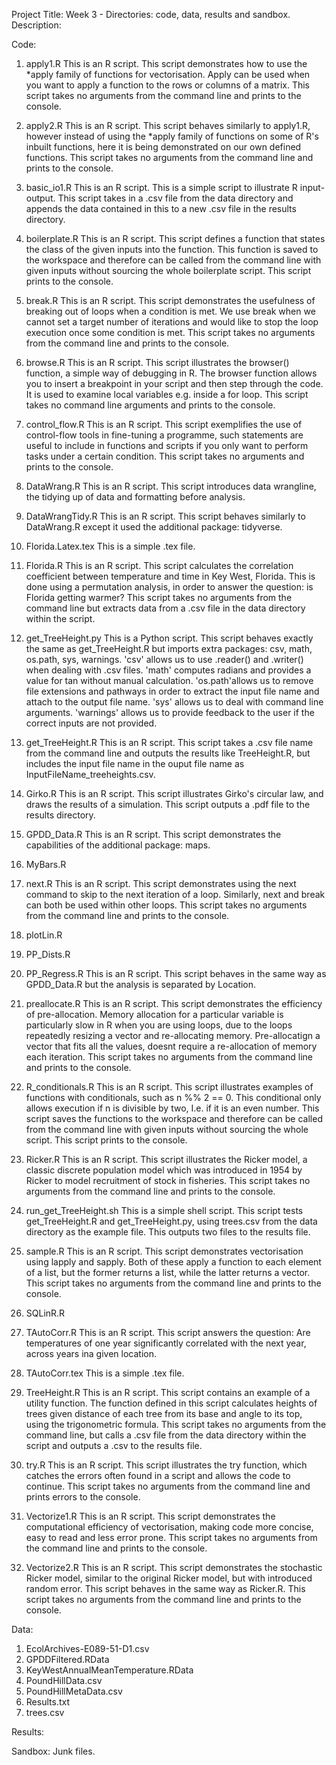 Project Title: Week 3 - Directories: code, data, results and sandbox.
Description: 

Code:
1. apply1.R
This is an R script. This script demonstrates how to use the *apply family of functions for vectorisation. Apply can be used when you want to apply a function to the rows or columns of a matrix. This script takes no arguments from the command line and prints to the console.

2. apply2.R
This is an R script. This script behaves similarly to apply1.R, however instead of using the *apply family of functions on some of R's inbuilt functions, here it is being demonstrated on our own defined functions. This script takes no arguments from the command line and prints to the console.

3. basic_io1.R
This is an R script. This is a simple script to illustrate R input-output. This script takes in a .csv file from the data directory and appends the data contained in this to a new .csv file in the results directory. 

4. boilerplate.R
This is an R script. This script defines a function that states the class of the given inputs into the function. This function is saved to the workspace and therefore can be called from the command line with given inputs without sourcing the whole boilerplate script. This script prints to the console. 

5. break.R
This is an R script. This script demonstrates the usefulness of breaking out of loops when a condition is met. We use break when we cannot set a target number of iterations and would like to stop the loop execution once some condition is met. This script takes no arguments from the command line and prints to the console. 

6. browse.R
This is an R script. This script illustrates the browser() function, a simple way of debugging in R. The browser function allows you to insert a breakpoint in your script and then step through the code. It is used to examine local variables e.g. inside a for loop. This script takes no command line arguments and prints to the console.

7. control_flow.R
This is an R script. This script exemplifies the use of control-flow tools in fine-tuning a programme, such statements are useful to include in functions and scripts if you only want to perform tasks under a certain condition. This script takes no arguments and prints to the console.

8. DataWrang.R
This is an R script. This script introduces data wrangline, the tidying up of data and formatting before analysis. 

9. DataWrangTidy.R
This is an R script. This script behaves similarly to DataWrang.R except it used the additional package: tidyverse.

10. Florida.Latex.tex
This is a simple .tex file.

11. Florida.R
This is an R script. This script calculates the correlation coefficient between temperature and time in Key West, Florida. This is done using a permutation analysis, in order to answer the question: is Florida getting warmer? This script takes no arguments from the command line but extracts data from a .csv file in the data directory within the script.

12. get_TreeHeight.py
This is a Python script. This script behaves exactly the same as get_TreeHeight.R but imports  extra packages: csv, math, os.path, sys, warnings. 'csv' allows us to use .reader() and .writer() when dealing with .csv files. 'math' computes radians and provides a value for tan without manual calculation. 'os.path'allows us to remove file extensions and pathways in order to extract the input file name and attach to the output file name. 'sys' allows us to deal with command line arguments. 'warnings' allows us to provide feedback to the user if the correct inputs are not provided. 

13. get_TreeHeight.R
This is an R script. This script takes a .csv file name from the command line and outputs the results like TreeHeight.R, but includes the input file name in the ouput file name as InputFileName_treeheights.csv.

14. Girko.R
This is an R script. This script illustrates Girko's circular law, and draws the results of a simulation. This script outputs a .pdf file to the results directory. 

15. GPDD_Data.R
This is an R script. This script demonstrates the capabilities of the additional package: maps. 

16. MyBars.R

17. next.R
This is an R script. This script demonstrates using the next command to skip to the next iteration of a loop. Similarly, next and break can both be used within other loops. This script takes no arguments from the command line and prints to the console. 

18. plotLin.R
19. PP_Dists.R
20. PP_Regress.R
This is an R script. This script behaves in the same way as GPDD_Data.R but the analysis is separated by Location.

21. preallocate.R
This is an R script. This script demonstrates the efficiency of pre-allocation. Memory allocation for a particular variable is particularly slow in R when you are using loops, due to the loops repeatedly resizing a vector and re-allocating memory. Pre-allocatign a vector that fits all the values, doesnt require a re-allocation of memory each iteration. This script takes no arguments from the command line and prints to the console.

22. R_conditionals.R
This is an R script. This script illustrates examples of functions with conditionals, such as n %% 2 == 0. This conditional only allows execution if n is divisible by two, I.e. if it is an even number. This script saves the functions to the workspace and therefore can be called from the command line with given inputs without sourcing the whole script. This script prints to the console. 

23. Ricker.R
This is an R script. This script illustrates the Ricker model, a classic discrete population model which was introduced in 1954 by Ricker to model recruitment of stock in fisheries. This script takes no arguments from the command line and prints to the console.

24. run_get_TreeHeight.sh
This is a simple shell script. This script tests get_TreeHeight.R and get_TreeHeight.py, using trees.csv from the data directory as the example file. This outputs two files to the results file. 

25. sample.R
This is an R script. This script demonstrates vectorisation using lapply and sapply. Both of these apply a function to each element of a list, but the former returns a list, while the latter returns a vector. This script takes no arguments from the command line and prints to the console.

26. SQLinR.R

27. TAutoCorr.R
This is an R script. This script answers the question: Are temperatures of one year significantly correlated with the next year, across years ina  given location. 

28. TAutoCorr.tex
This is a simple .tex file.

29. TreeHeight.R
This is an R script. This script contains an example of a utility function. The function defined in this script calculates heights of trees given distance of each tree from its base and angle to its top, using the trigonometric formula. This script takes no arguments from the command line, but calls a .csv file from the data directory within the script and outputs a .csv to the results file.

30. try.R
This is an R script. This script illustrates the try function, which catches the errors often found in a script and allows the code to continue. This script takes no arguments from the command line and prints errors to the console.

31. Vectorize1.R
This is an R script. This script demonstrates the computational efficiency of vectorisation, making code more concise, easy to read and less error prone. This script takes no arguments from the command line and prints to the console.

32. Vectorize2.R
This is an R script. This script demonstrates the stochastic Ricker model, similar to the original Ricker model, but with introduced random error. This script behaves in the same way as Ricker.R. This script takes no arguments from the command line and prints to the console. 

Data:
1. EcolArchives-E089-51-D1.csv
2. GPDDFiltered.RData
3. KeyWestAnnualMeanTemperature.RData
4. PoundHillData.csv
5. PoundHillMetaData.csv
6. Results.txt
7. trees.csv

Results:

Sandbox:
Junk files. 